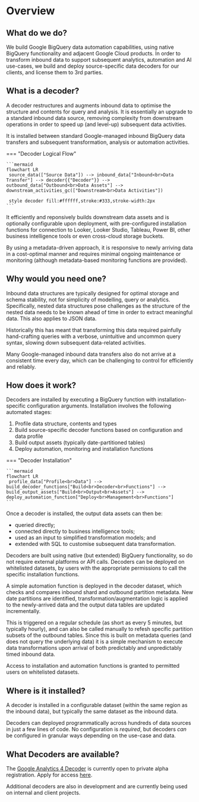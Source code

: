 # Overview
## What do we do?
We build Google BigQuery data automation capabilities, using native BigQuery functionality and adjacent Google Cloud products. In order to transform inbound data to support subsequent analytics, automation and AI use-cases, we build and deploy source-specific data decoders for our clients, and license them to 3rd parties.

## What is a decoder?
A decoder restructures and augments inbound data to optimise the structure and contents for query and analysis. It is essentially an upgrade to a standard inbound data source, removing complexity from downstream operations in order to speed up (and level-up) subsequent data activities.

It is installed between standard Google-managed inbound BigQuery data transfers and subsequent transformation, analysis or automation activities.

=== "Decoder Logical Flow"

    ```mermaid
    flowchart LR
     source_data(["Source Data"]) --> inbound_data["Inbound<br>Data Transfer"] --> decoder{{"Decoder"}} --> outbound_data["Outbound<br>Data Assets"] --> downstream_activities_gc(["Downstream<br>Data Activities"])

     style decoder fill:#ffffff,stroke:#333,stroke-width:2px
    ```

It efficiently and reponsively builds downstream data assets and is optionally configurable upon deployment, with pre-configured installation functions for connection to Looker, Looker Studio, Tableau, Power BI, other business intelligence tools or even cross-cloud storage buckets.

By using a metadata-driven approach, it is responsive to newly arriving data in a cost-optimal manner and requires minimal ongoing maintenance or monitoring (although metadata-based monitoring functions are provided).

## Why would you need one?
Inbound data structures are typically designed for optimal storage and schema stability, not for simplicity of modelling, query or analytics. Specifically, nested data structures pose challenges as the structure of the nested data needs to be known ahead of time in order to extract meaningful data. This also applies to JSON data.

Historically this has meant that transforming this data required painfully hand-crafting queries with a verbose, unintuitive and uncommon query syntax, slowing down subsequent data-related activities.

Many Google-managed inbound data transfers also do not arrive at a consistent time every day, which can be challenging to control for efficiently and reliably.

## How does it work?
Decoders are installed by executing a BigQuery function with installation-specific configuration arguments. Installation involves the following automated stages:

1. Profile data structure, contents and types
2. Build source-specific decoder functions based on configuration and data profile
3. Build output assets (typically date-partitioned tables)
4. Deploy automation, monitoring and installation functions

=== "Decoder Installation"

    ```mermaid
    flowchart LR
     profile_data["Profile<br>Data"] --> build_decoder_functions["Build<br>Decoder<br>Functions"] --> build_output_assets["Build<br>Output<br>Assets"] --> deploy_automation_function["Deploy<br>Management<br>Functions"] 
    ```

Once a decoder is installed, the output data assets can then be:

- queried directly;
- connected directly to business intelligence tools;
- used as an input to simplified transformation models; and 
- extended with SQL to customise subsequent data transformation.

Decoders are built using native (but extended) BigQuery functionality, so do not require external platforms or API calls. Decoders can be deployed on whitelisted datasets, by users with the appropriate permissions to call the specific installation functions.

A simple automation function is deployed in the decoder dataset, which checks and compares inbound shard and outbound partition metadata. New date partitions are identified, transformation/augmentation logic is applied to the newly-arrived data and the output data tables are updated incrementally.

This is triggered on a regular schedule (as short as every 5 minutes, but typically hourly), and can also be called manually to refesh specific partition subsets of the outbound tables. Since this is built on metadata queries (and does not query the underlying data) it is a simple mechanism to execute data transformations upon arrival of both predictably and unpredictably timed inbound data.

Access to installation and automation functions is granted to permitted users on whitelisted datasets.

## Where is it installed?
A decoder is installed in a configurable dataset (within the same region as the inbound data), but typically the same dataset as the inbound data. 

Decoders can deployed programmatically across hundreds of data sources in just a few lines of code. No configuration is _required_, but decoders _can_ be configured in granular ways depending on the use-case and data.

## What Decoders are available?
The [Google Analytics 4 Decoder](ga4/index.md) is currently open to private alpha registration.  Apply for access <a href="/ga4/access">here</a>.  

Additional decoders are also in development and are currently being used on internal and client projects.
